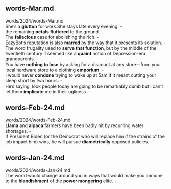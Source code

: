 ## words-Mar.md ##  
words/2024/words-Mar.md  
She’s a **glutton** for work.She stays late every evening. -  
the remaining **petals** **fluttered** to the ground. -  
The **fallacious** case for abolishing the rich. -  
EazyBot’s reputation is also **marred** by the way that it presents its solution. -  
The word frugality used to **serve that function**, but by the middle of the twentieth century it seemed like a **quaint** notion of Depression-era grandparents. -  
You have **nothing to lose** by asking for a discount at any store—from your local hardware store to a clothing **emporium**. -  
I would never **condone** trying to wake up at 5am if it meant cutting your sleep short by two hours. -  
He’s saying, look people today are going to be remarkably dumb but I can’t let them **implicate** me in their ugliness. -  

## words-Feb-24.md ##  
words/2024/words-Feb-24.md  
**Llama** and **alpaca** farmers have been badly hit by recurring water shortages. -  
If President Biden (or the Democrat who will replace him if the strains of the job impact him) wins, he will pursue **diametrically** opposed policies. -  

## words-Jan-24.md ##  
words/2024/words-Jan-24.md  
The world would change around you in ways that would make you immune to the **blandishment** of the **power mongering** elite. -  
